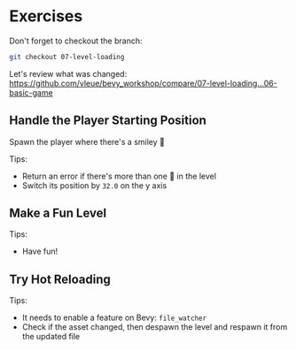 # Exercises

Don't forget to checkout the branch:

```sh
git checkout 07-level-loading
```

Let's review what was changed: <https://github.com/vleue/bevy_workshop/compare/07-level-loading...06-basic-game>

## Handle the Player Starting Position

Spawn the player where there's a smiley 🙂

Tips:
* Return an error if there's more than one 🙂 in the level
* Switch its position by `32.0` on the y axis

## Make a Fun Level

Tips:
* Have fun!

## Try Hot Reloading

Tips:
* It needs to enable a feature on Bevy: `file_watcher`
* Check if the asset changed, then despawn the level and respawn it from the updated file
